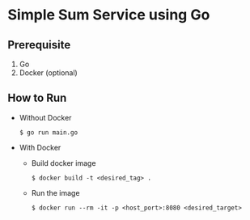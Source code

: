 # Simple Sum Service using Go

## Prerequisite

1. Go
2. Docker (optional)

## How to Run

- Without Docker

     ```
    $ go run main.go
    ```

- With Docker
    - Build docker image
        ```
        $ docker build -t <desired_tag> .
        ```
    - Run the image
        ```
        $ docker run --rm -it -p <host_port>:8080 <desired_target>
        ```
